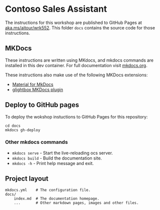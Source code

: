 # Contoso Sales Assistant

The instructions for this workshop are published to GitHub Pages at
[aka.ms/aitour/wrk552](https://aka.ms/aitour/wrk552). This folder `docs` contains the source code for those instructions.

## MKDocs

These instructions are written using MKdocs, and mkdocs commands are installed in this dev container. For full documentation visit [mkdocs.org](https://www.mkdocs.org).

These instructions also make use of the following MKDocs extensions:

* [Material for MkDocs](https://squidfunk.github.io/mkdocs-material/)
* [glightbox MKDocs plugin](https://blueswen.github.io/mkdocs-glightbox/)

## Deploy to GitHub pages

To deploy the wokshop instuctions to GitHub Pages for this repository:

```
cd docs
mkdocs gh-deploy
```

### Other mkdocs commands

* `mkdocs serve` - Start the live-reloading ocs server.
* `mkdocs build` - Build the documentation site.
* `mkdocs -h` - Print help message and exit.

## Project layout

    mkdocs.yml    # The configuration file.
    docs/
        index.md  # The documentation homepage.
        ...       # Other markdown pages, images and other files.

